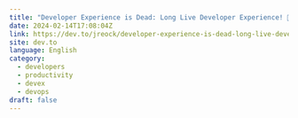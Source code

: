 ```yaml
---
title: "Developer Experience is Dead: Long Live Developer Experience! 🫠"
date: 2024-02-14T17:08:04Z
link: https://dev.to/jreock/developer-experience-is-dead-long-live-developer-experience-1col?utm_medium=RSS&utm_source=news.12bit.vn
site: dev.to
language: English
category:
  - developers
  - productivity
  - devex
  - devops
draft: false
---
```

